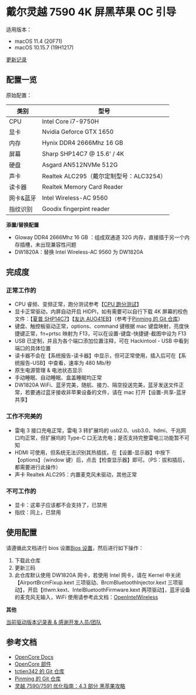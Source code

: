 # 戴尔灵越 7590 4K 屏黑苹果 OC 引导

适用版本：

- macOS 11.4 (20F71)
- macOS 10.15.7 (19H1217)

[更新记录](Changelog.md)

## 配置一览

原始配置：

| 类别      | 型号                                    |
| --------- | --------------------------------------- |
| CPU       | Intel Core i7-9750H                     |
| 显卡      | Nvidia Geforce GTX 1650                 |
| 内存      | Hynix DDR4 2666Mhz 16 GB                |
| 屏幕      | Sharp SHP14C7 @ 15.6' / 4K              |
| 硬盘      | Asgard AN512NVMe 512G                   |
| 声卡      | Realtek ALC295（戴尔定制型号：ALC3254） |
| 读卡器    | Realtek Memory Card Reader              |
| 网卡&蓝牙 | Intel Wireless-AC 9560                  |
| 指纹识别  | Goodix fingerpint reader                |

**添置/替换配置**

- Gloway DDR4 2666Mhz 16 GB ：组成双通道 32G 内存，直接插于另一个内存插槽，未出现兼容性问题
- DW1820A：替换 Intel Wireless-AC 9560 为 DW1820A

## 完成度

### 正常工作的

- CPU 睿频、变频正常，跑分测试参考【[CPU 跑分测试](DOC/CPU.md)】
- 显卡正常驱动，内屏自动开启 HIDPI，如有需要可以自行下载 4K 屏幕的校色文件：【[夏普 SHP14C7](http://oss.pm-z.tech/temp_files/SHP14C7_ICC.zip)】【[友达 AUO41EB](http://oss.pm-z.tech/temp_files/AUO41EB_ICC.zip)】（参考于[Pinming 的 Git 仓库](https://github.com/Pinming/Dell-Inspiron-7590-Hackintosh-Opencore)）
- 键盘、触控板驱动正常，options、command 键根据 mac 键盘映射，亮度快捷键正常，fn+prtsc 映射为 F13，可以在设置-键盘-快捷键-截图中设为 F13
- USB 已定制，并且为各个端口添加位置注释，可在 Hackintool - USB 中看到端口的具体位置
- 读卡器不会在【系统报告-读卡器】中显示，但可正常使用，插入后可在【系统报告-USB】中查看，速率为 480 Mb/秒
- 原生电源管理 & 电池状态显示
- 手动睡眠、自动睡眠、盒盖睡眠均正常
- DW1820A WiFi、蓝牙完美，随航、接力、隔空投送完美，蓝牙发送文件正常，若要通过蓝牙接收非苹果设备的文件，请在 mac 打开【设置-共享-蓝牙共享】

### 工作不完美的

- 雷电 3 接口充电正常，雷电 3 转扩展坞的 usb2.0、usb3.0、hdmi、千兆网口均正常，但扩展坞的 Type-C 口无法充电；是否支持完整雷电三功能暂不可知
- HDMI 可使用，但系统无法识别其热插拔，在【设置-显示器】中按下【options】（window 键）后，点击【检查显示器】即可。（PS：拔和插后，都需要进行此操作）
- 声卡 Realtek ALC295：内置麦克风未驱动，其他正常

### 不可工作的

- 显卡：这辈子应该都不会支持了，已禁用
- 指纹：同上，已禁用

## 使用配置

请遵循此文档进行 bios 设置[Bios 设置](DOC/Bios.md)，然后进行如下操作：

1. 下载此仓库
2. 更新三码
3. 此仓库默认使用 DW1820A 网卡，若使用 Intel 网卡，请在 Kernel 中关闭【AirportBrcmFixup.kext 三项驱动、BrcmBluetoothInjector.kext 三项驱动】，开启【itlwm.kext、IntelBluetoothFirmware.kext 两项驱动】，蓝牙设备的麦克风无输入，WiFi 使用请参考此文档：[OpenIntelWireless](https://openintelwireless.github.io)

**其他**

[当前驱动版本记录表 & 感谢开发人员/团队](DOC/KextsVersion.md)

## 参考文档

- [OpenCore Docs](https://dortania.github.io/OpenCore-Install-Guide)
- [OpenCore 部件](https://ocbook.tlhub.cn)
- [tctien342 的 Git 仓库](https://github.com/tctien342/Dell-Inspiron-7591-Hackintosh)
- [Pinming 的 Git 仓库](https://github.com/Pinming/Dell-Inspiron-7590-Hackintosh-Opencore)
- [灵越 7590/7591 优化指南：4.3 部分 黑苹果攻略](https://zhuanlan.zhihu.com/p/107350906?ivk_sa=1024320u)
